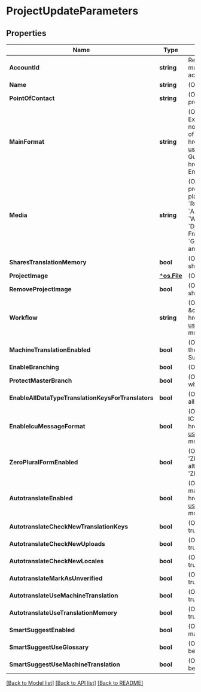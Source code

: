 # ProjectUpdateParameters

## Properties

Name | Type | Description | Notes
------------ | ------------- | ------------- | -------------
**AccountId** | **string** | Required if the requesting user is a member of multiple accounts. Account ID to specify the actual account the project should be created in. | [optional] 
**Name** | **string** | (Optional) Name of the project | [optional] 
**PointOfContact** | **string** | (Optional) User ID of the point of contact for the project. Pass &#x60;null&#x60; to unset. | [optional] 
**MainFormat** | **string** | (Optional) Main file format specified by its API Extension name. Used for locale downloads if no format is specified. For API Extension names of available file formats see &lt;a href&#x3D;\&quot;https://support.phrase.com/hc/en-us/sections/6111343326364\&quot;&gt;Format Guide&lt;/a&gt; or our &lt;a href&#x3D;\&quot;#formats\&quot;&gt;Formats API Endpoint&lt;/a&gt;. | [optional] 
**Media** | **string** | (Optional) Main technology stack used in the project. It affects for example the suggested placeholder style. Predefined values include: &#x60;Ruby&#x60;, &#x60;JavaScript&#x60;, &#x60;AngularJS&#x60;, &#x60;React&#x60;, &#x60;iOS&#x60;, &#x60;Android&#x60;, &#x60;Python&#x60;, &#x60;PHP&#x60;, &#x60;Java&#x60;, &#x60;Go&#x60;, &#x60;Windows Phone&#x60;, &#x60;Rails&#x60;, &#x60;Node.js&#x60;, &#x60;.NET&#x60;, &#x60;Django&#x60;, &#x60;Symfony&#x60;, &#x60;Yii Framework&#x60;, &#x60;Zend Framework&#x60;, &#x60;Apple App Store Description&#x60;, &#x60;Google Play Description&#x60;, but it can also take any other value. | [optional] 
**SharesTranslationMemory** | **bool** | (Optional) Indicates whether the project should share the account&#39;s translation memory | [optional] 
**ProjectImage** | [***os.File**](*os.File.md) | (Optional) Image to identify the project | [optional] 
**RemoveProjectImage** | **bool** | (Optional) Indicates whether the project image should be deleted. | [optional] 
**Workflow** | **string** | (Optional) Review Workflow. \&quot;simple\&quot; / \&quot;review\&quot;. &lt;a href&#x3D;\&quot;https://support.phrase.com/hc/en-us/articles/5784094755484\&quot;&gt;Read more&lt;/a&gt; | [optional] 
**MachineTranslationEnabled** | **bool** | (Optional) Enable machine translation support in the project. Required for Autopilot and Smart Suggest | [optional] 
**EnableBranching** | **bool** | (Optional) Enable branching in the project | [optional] 
**ProtectMasterBranch** | **bool** | (Optional) Protect the master branch in project where branching is enabled | [optional] 
**EnableAllDataTypeTranslationKeysForTranslators** | **bool** | (Optional) Otherwise, translators are not allowed to edit translations other than strings | [optional] 
**EnableIcuMessageFormat** | **bool** | (Optional) We can validate and highlight your ICU messages. &lt;a href&#x3D;\&quot;https://support.phrase.com/hc/en-us/articles/5822319545116\&quot;&gt;Read more&lt;/a&gt; | [optional] 
**ZeroPluralFormEnabled** | **bool** | (Optional) Displays the input fields for the &#39;ZERO&#39; plural form for every key as well although only some languages require the &#39;ZERO&#39; explicitly. | [optional] 
**AutotranslateEnabled** | **bool** | (Optional) Autopilot, requires machine_translation_enabled. &lt;a href&#x3D;\&quot;https://support.phrase.com/hc/en-us/articles/5822187934364\&quot;&gt;Read more&lt;/a&gt; | [optional] 
**AutotranslateCheckNewTranslationKeys** | **bool** | (Optional) Requires autotranslate_enabled to be true | [optional] 
**AutotranslateCheckNewUploads** | **bool** | (Optional) Requires autotranslate_enabled to be true | [optional] 
**AutotranslateCheckNewLocales** | **bool** | (Optional) Requires autotranslate_enabled to be true | [optional] 
**AutotranslateMarkAsUnverified** | **bool** | (Optional) Requires autotranslate_enabled to be true | [optional] 
**AutotranslateUseMachineTranslation** | **bool** | (Optional) Requires autotranslate_enabled to be true | [optional] 
**AutotranslateUseTranslationMemory** | **bool** | (Optional) Requires autotranslate_enabled to be true | [optional] 
**SmartSuggestEnabled** | **bool** | (Optional) Smart Suggest, requires machine_translation_enabled | [optional] 
**SmartSuggestUseGlossary** | **bool** | (Optional) Requires smart_suggest_enabled to be true | [optional] 
**SmartSuggestUseMachineTranslation** | **bool** | (Optional) Requires smart_suggest_enabled to be true | [optional] 

[[Back to Model list]](../README.md#documentation-for-models) [[Back to API list]](../README.md#documentation-for-api-endpoints) [[Back to README]](../README.md)


